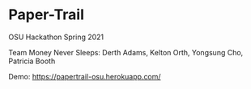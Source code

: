 # Paper-Trail
OSU Hackathon Spring 2021

Team Money Never Sleeps:  Derth Adams, Kelton Orth, Yongsung Cho, Patricia Booth

Demo: https://papertrail-osu.herokuapp.com/



